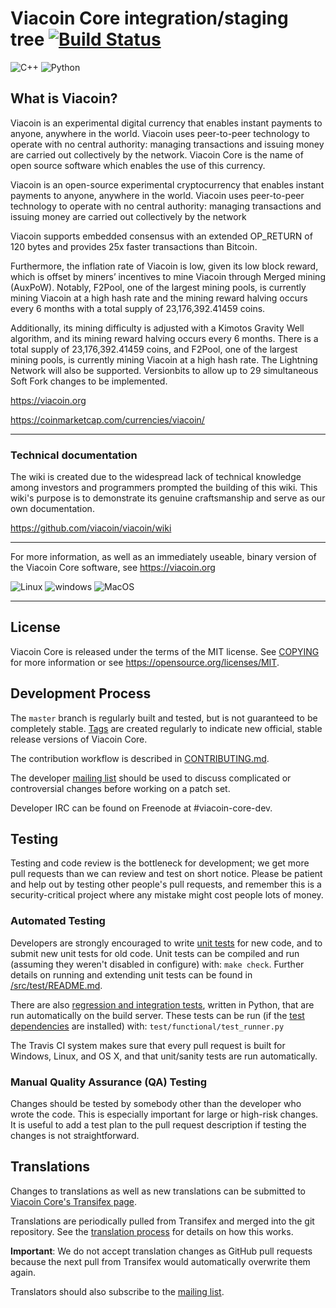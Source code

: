 Viacoin Core integration/staging tree [![Build Status](https://travis-ci.org/viacoin/viacoin.svg?branch=master)](https://travis-ci.org/viacoin/viacoin)
=====================================

![C++](https://img.shields.io/badge/c++-%2300599C.svg?style=for-the-badge&logo=c%2B%2B&logoColor=white)
![Python](https://img.shields.io/badge/Python-FFD43B?style=for-the-badge&logo=python&logoColor=blue)



What is Viacoin? 
----------------

Viacoin is an experimental digital currency that enables instant payments to
anyone, anywhere in the world. Viacoin uses peer-to-peer technology to operate
with no central authority: managing transactions and issuing money are carried
out collectively by the network. Viacoin Core is the name of open source
software which enables the use of this currency.

Viacoin is an open-source experimental cryptocurrency that enables instant payments to
anyone, anywhere in the world. Viacoin uses peer-to-peer technology to operate
with no central authority: managing transactions and issuing money are carried
out collectively by the network

Viacoin supports embedded consensus with an extended OP_RETURN of 120 bytes and provides 25x faster transactions than Bitcoin. 

Furthermore, the inflation rate of Viacoin is low, given its low block reward, which is offset by miners’ incentives to mine Viacoin through Merged mining (AuxPoW). Notably, F2Pool, one of the largest mining pools, is currently mining Viacoin at a high hash rate and the mining reward halving occurs every 6 months with a total supply of 23,176,392.41459 coins.

Additionally, its mining difficulty is adjusted with a Kimotos Gravity Well algorithm, and its mining reward halving occurs every 6 months. There is a total supply of 23,176,392.41459 coins, and F2Pool, one of the largest mining pools, is currently mining Viacoin at a high hash rate. The Lightning Network will also be supported. Versionbits to allow up to 29 simultaneous Soft Fork changes to be implemented.

https://viacoin.org

https://coinmarketcap.com/currencies/viacoin/

***

### Technical documentation

The wiki is created due to the widespread lack of technical knowledge among investors and programmers prompted the building of this wiki. This wiki's purpose is to demonstrate its genuine craftsmanship and serve as our own documentation.

https://github.com/viacoin/viacoin/wiki

***

For more information, as well as an immediately useable, binary version of
the Viacoin Core software, see https://viacoin.org

![Linux](https://img.shields.io/badge/Linux-FCC624?style=for-the-badge&logo=linux&logoColor=black)
![windows](https://img.shields.io/badge/Windows-0078D6?style=for-the-badge&logo=windows&logoColor=white)
![MacOS](https://img.shields.io/badge/mac%20os-000000?style=for-the-badge&logo=apple&logoColor=white)




***

License
-------

Viacoin Core is released under the terms of the MIT license. See [COPYING](COPYING) for more
information or see https://opensource.org/licenses/MIT.

Development Process
-------------------

The `master` branch is regularly built and tested, but is not guaranteed to be
completely stable. [Tags](https://github.com/viacoin/viacoin/tags) are created
regularly to indicate new official, stable release versions of Viacoin Core.

The contribution workflow is described in [CONTRIBUTING.md](CONTRIBUTING.md).

The developer [mailing list](https://lists.linuxfoundation.org/mailman/listinfo/viacoin-dev)
should be used to discuss complicated or controversial changes before working
on a patch set.

Developer IRC can be found on Freenode at #viacoin-core-dev.

Testing
-------

Testing and code review is the bottleneck for development; we get more pull
requests than we can review and test on short notice. Please be patient and help out by testing
other people's pull requests, and remember this is a security-critical project where any mistake might cost people
lots of money.

### Automated Testing

Developers are strongly encouraged to write [unit tests](src/test/README.md) for new code, and to
submit new unit tests for old code. Unit tests can be compiled and run
(assuming they weren't disabled in configure) with: `make check`. Further details on running
and extending unit tests can be found in [/src/test/README.md](/src/test/README.md).

There are also [regression and integration tests](/test), written
in Python, that are run automatically on the build server.
These tests can be run (if the [test dependencies](/test) are installed) with: `test/functional/test_runner.py`

The Travis CI system makes sure that every pull request is built for Windows, Linux, and OS X, and that unit/sanity tests are run automatically.

### Manual Quality Assurance (QA) Testing

Changes should be tested by somebody other than the developer who wrote the
code. This is especially important for large or high-risk changes. It is useful
to add a test plan to the pull request description if testing the changes is
not straightforward.

Translations
------------

Changes to translations as well as new translations can be submitted to
[Viacoin Core's Transifex page](https://www.transifex.com/projects/p/viacoin/).

Translations are periodically pulled from Transifex and merged into the git repository. See the
[translation process](doc/translation_process.md) for details on how this works.

**Important**: We do not accept translation changes as GitHub pull requests because the next
pull from Transifex would automatically overwrite them again.

Translators should also subscribe to the [mailing list](https://groups.google.com/forum/#!forum/viacoin-translators).

